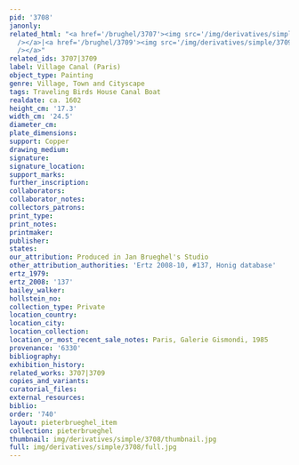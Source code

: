 ```yaml
---
pid: '3708'
janonly: 
related_html: "<a href='/brughel/3707'><img src='/img/derivatives/simple/3707/thumbnail.jpg'
  /></a>|<a href='/brughel/3709'><img src='/img/derivatives/simple/3709/thumbnail.jpg'
  /></a>"
related_ids: 3707|3709
label: Village Canal (Paris)
object_type: Painting
genre: Village, Town and Cityscape
tags: Traveling Birds House Canal Boat
realdate: ca. 1602
height_cm: '17.3'
width_cm: '24.5'
diameter_cm: 
plate_dimensions: 
support: Copper
drawing_medium: 
signature: 
signature_location: 
support_marks: 
further_inscription: 
collaborators: 
collaborator_notes: 
collectors_patrons: 
print_type: 
print_notes: 
printmaker: 
publisher: 
states: 
our_attribution: Produced in Jan Brueghel's Studio
other_attribution_authorities: 'Ertz 2008-10, #137, Honig database'
ertz_1979: 
ertz_2008: '137'
bailey_walker: 
hollstein_no: 
collection_type: Private
location_country: 
location_city: 
location_collection: 
location_or_most_recent_sale_notes: Paris, Galerie Gismondi, 1985
provenance: '6330'
bibliography: 
exhibition_history: 
related_works: 3707|3709
copies_and_variants: 
curatorial_files: 
external_resources: 
biblio: 
order: '740'
layout: pieterbrueghel_item
collection: pieterbrueghel
thumbnail: img/derivatives/simple/3708/thumbnail.jpg
full: img/derivatives/simple/3708/full.jpg
---
```

